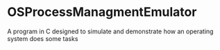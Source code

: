 # OSProcessManagmentEmulator
A program in C designed to simulate and demonstrate how an operating system does some tasks
